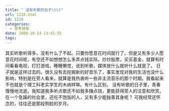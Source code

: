 ```yaml
---
title: " 没有听歌的日子\t\t"
url: 1210.html
id: 1210
categories:
  - 思考随笔
date: 2008-10-14 13:41:55
tags:
---
```


其实听歌听得多，没有什么了不起。只要你愿意花时间就行了。但是又有多少人愿意花时间呢，有空还不如想想怎么多弄点钱实际。炒炒股票，买买基金，就算有时间看看电视，打打游戏，睡睡懒觉，说到听歌，媒体放什么就听什么就是了。 日子就是这样过去的。很久没有去挖掘新的好音乐了，事实发现对我的生活也没什么影响，特别是在旁人看来，就算是我热衷听一些非主流音乐的那个时期。我看起来不也就是个理工科老实学生的木纳样嘛。有什么区别。 没有听歌的日子里，青春慢慢地流逝。我知道我多听点歌还不如我多赚点钱，更能获得旁人的注意和欣赏。在一个急躁的社会里，还吃不饱饭的人，又有多少能独善其身呢？ 可我经常还怀念的，往往还是那段狗脸的岁月。